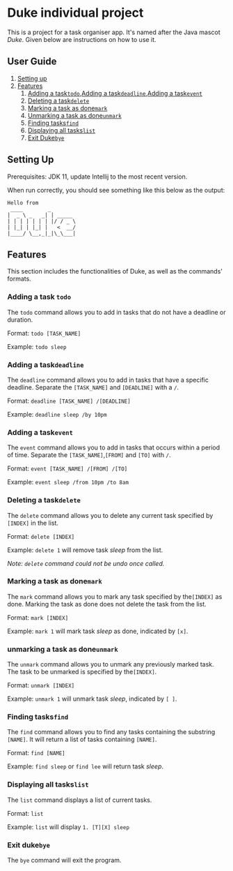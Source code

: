 # Duke individual project

This is a project for a task organiser app. It's named after the Java mascot _Duke_. Given below are instructions on how to use it.


## User Guide  
1. [Setting up](#setting-up)
2. [Features](#features)
   1. [Adding a task```todo```](#adding-a-task-todo),[Adding a task```deadline```](#adding-a-task-deadline),[Adding a task```event```](#adding-a-task-event)
   2. [Deleting a task```delete```](#deleting-a-task-delete)
   3. [Marking a task as done```mark```](#Marking-a-task-as-done-mark)
   4. [Unmarking a task as done```unmark```](#Unmarking-a-task-as-done-unmark)
   5. [Finding tasks```find```](#Finding-tasks-find)
   6. [Displaying all tasks```list```](#Displaying-all-tasks-list)
   7. [Exit Duke`bye`](#exit-duke-bye)

## Setting Up
Prerequisites: JDK 11, update Intellij to the most recent version.

When run correctly, you should see something like this below as the output:
   ````
   Hello from
    ____        _        
   |  _ \ _   _| | _____ 
   | | | | | | | |/ / _ \
   | |_| | |_| |   <  __/
   |____/ \__,_|_|\_\___|
   ````

## Features
This section includes the functionalities of Duke, as well as the commands' formats.
### Adding a task `todo`

The ```todo``` command allows you to add in tasks that do not have a deadline or duration.

Format: ```todo [TASK_NAME]```

Example: ```todo sleep```

### Adding a task```deadline```

The `deadline` command allows you to add in tasks that have a specific deadline. Separate the `[TASK_NAME]` and `[DEADLINE]` with a `/`.

Format: `deadline [TASK_NAME] /[DEADLINE]`

Example: `deadline sleep /by 10pm`

### Adding a task```event```

The `event` command allows you to add in tasks that occurs within a period of time. Separate the `[TASK_NAME]`,`[FROM]` and `[TO]` with `/`.

Format: `event [TASK_NAME] /[FROM] /[TO]`

Example: `event sleep /from 10pm /to 8am`

### Deleting a task```delete```

The `delete` command allows you to delete any current task specified by `[INDEX]` in the list. 

Format: `delete [INDEX]` 

Example: `delete 1` will remove task *sleep* from the list.

*Note: `delete` command could not be undo once called.*

### Marking a task as done```mark```

The `mark` command allows you to mark any task specified by the`[INDEX]` as done. Marking the task as done does not delete the task from the list.

Format: `mark [INDEX]`

Example: `mark 1` will mark task *sleep* as done, indicated by `[x]`.

### unmarking a task as done```unmark```

The `unmark` command allows you to unmark any previously marked task. The task to be unmarked is specified by the`[INDEX]`.

Format: `unmark [INDEX]`

Example: `unmark 1` will unmark task *sleep*, indicated by `[ ]`.

### Finding tasks```find```

The `find` command allows you to find any tasks containing the substring `[NAME]`. It will return a list of tasks containing `[NAME]`.

Format: `find [NAME]`

Example: `find sleep` or `find lee` will return task *sleep*.

### Displaying all tasks```list```

The `list` command displays a list of current tasks.

Format: `list`

Example: `list` will display `1. [T][X] sleep`

### Exit duke```bye```

The `bye` command will exit the program.
